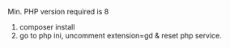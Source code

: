 Min. PHP version required is 8
1. composer install
2. go to php ini, uncomment extension=gd & reset php service.

